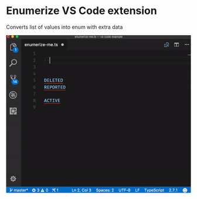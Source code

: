 # Enumerize VS Code extension

Converts list of values into enum with extra data

![usage example](https://raw.githubusercontent.com/fvoska/vscode-enumerize/master/usage-example.gif)

